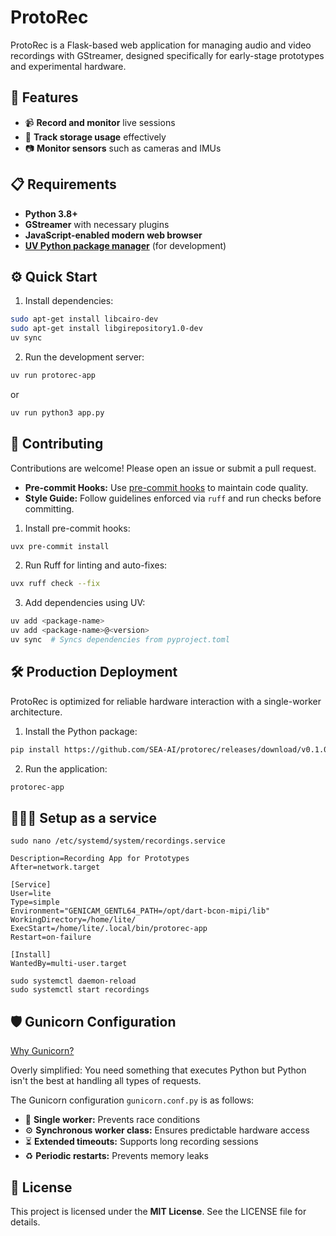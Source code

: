 # ProtoRec

ProtoRec is a Flask-based web application for managing audio and video recordings with GStreamer, designed specifically for early-stage prototypes and experimental hardware.

## 🚀 Features

- 📹 **Record and monitor** live sessions
- 💾 **Track storage usage** effectively
- 📷 **Monitor sensors** such as cameras and IMUs

## 📋 Requirements

- **Python 3.8+**
- **GStreamer** with necessary plugins
- **JavaScript-enabled modern web browser**
- [**UV Python package manager**](https://docs.astral.sh/uv/getting-started/installation/) (for development)

## ⚙️ Quick Start

1. Install dependencies:


```bash
sudo apt-get install libcairo-dev
sudo apt-get install libgirepository1.0-dev
uv sync
```

2. Run the development server:

```bash
uv run protorec-app
```

or

```bash
uv run python3 app.py
```

## 💪 Contributing

Contributions are welcome! Please open an issue or submit a pull request.

- **Pre-commit Hooks:** Use [pre-commit hooks](https://pre-commit.com/) to maintain code quality.
- **Style Guide:** Follow guidelines enforced via `ruff` and run checks before committing.

1. Install pre-commit hooks:

```bash
uvx pre-commit install
```

2. Run Ruff for linting and auto-fixes:

```bash
uvx ruff check --fix
```

3. Add dependencies using UV:

```bash
uv add <package-name>
uv add <package-name>@<version>
uv sync  # Syncs dependencies from pyproject.toml
```

## 🛠️ Production Deployment

ProtoRec is optimized for reliable hardware interaction with a single-worker architecture.

1. Install the Python package:

```bash
pip install https://github.com/SEA-AI/protorec/releases/download/v0.1.0/protorec-0.1.0-py3-none-any.whl
```

2. Run the application:

```bash
protorec-app
```

## 👨🏻‍🔧 Setup as a service

```
sudo nano /etc/systemd/system/recordings.service
```

```
Description=Recording App for Prototypes
After=network.target

[Service]
User=lite
Type=simple
Environment="GENICAM_GENTL64_PATH=/opt/dart-bcon-mipi/lib"
WorkingDirectory=/home/lite/
ExecStart=/home/lite/.local/bin/protorec-app
Restart=on-failure

[Install]
WantedBy=multi-user.target
```

```
sudo systemctl daemon-reload
sudo systemctl start recordings
```

## 🛡️ Gunicorn Configuration

[Why Gunicorn?](https://serverfault.com/a/331263)

Overly simplified: You need something that executes Python but Python isn't the best at handling all types of requests.

The Gunicorn configuration `gunicorn.conf.py` is as follows:

- 🧵 **Single worker:** Prevents race conditions
- ⚙️ **Synchronous worker class:** Ensures predictable hardware access
- ⏳ **Extended timeouts:** Supports long recording sessions
- ♻️ **Periodic restarts:** Prevents memory leaks

## 📜 License

This project is licensed under the **MIT License**. See the LICENSE file for details.